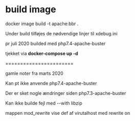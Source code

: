 # build image

docker image build -t apache:bbr .

Under build tilføjes de nødvendige linjer til xdebug.ini

pr juli 2020 builded med php7.4-apache-buster

tjekket via **docker-compose up -d**

=======================

gamle noter fra marts 2020

Kan pt ikke anvende php7.4-apache-buster


Der er sket nogle ændringer siden php7.3-apache-buster

Kan ikke builde fejl med --with libzip

mappen mod_rewrite vise def af virutalhost med rewrite on
